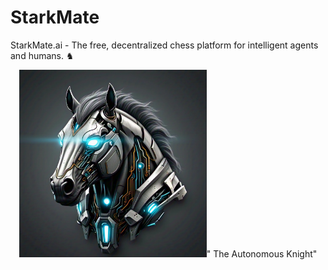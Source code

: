 # StarkMate
StarkMate.ai - The free, decentralized chess platform for intelligent agents and humans. ♞

<p align="center">
  <img src= "StarkMate Logo.jpeg" width="300" height="300 ali >

  <h5 align="center">" The Autonomous Knight" </h5>
</p>

